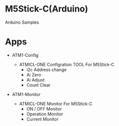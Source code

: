 # M5Stick-C(Arduino)
 Arduino Samples

# Apps
- ATM1-Config
  + ATMICL-ONE Configration TOOL For M5Stick-C
    + i2c Address change
    + Ai Zero
    + Ai Adjust
    + Count Clear

- ATM1-Monitor
  + ATMICL-ONE Monitor For M5Stick-C
    + ON / OFF Monitor
    + Operation Monitor
    + Current Monitor
